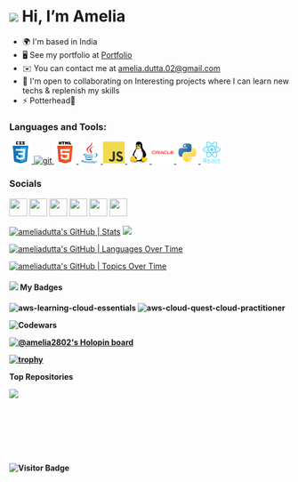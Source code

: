 <h1><img src="https://github-production-user-asset-6210df.s3.amazonaws.com/49182604/259927709-0fb05299-6937-4ac1-aba7-55fdce9cd94e.png" width=19%>
Hi, I’m Amelia</h1>


* 🌍  I'm based in India
* 🖥️  See my portfolio at [Portfolio](https://ameliadutta.netlify.app/)
* ✉️  You can contact me at [amelia.dutta.02@gmail.com](mailto:amelia.dutta.02@gmail.com)
* 🤝  I'm open to collaborating on Interesting projects where I can learn new techs & replenish my skills
* ⚡  Potterhead💚

<h3 align="left">Languages and Tools:</h3>
<p align="left"> </a> <a href="https://www.w3schools.com/css/" target="_blank" rel="noreferrer"> <img src="https://raw.githubusercontent.com/devicons/devicon/master/icons/css3/css3-original-wordmark.svg" alt="css3" width="40" height="40"/> </a> <a href="https://git-scm.com/" target="_blank" rel="noreferrer"> <img src="https://www.vectorlogo.zone/logos/git-scm/git-scm-icon.svg" alt="git" width="40" height="40"/> </a> <a href="https://www.w3.org/html/" target="_blank" rel="noreferrer"> <img src="https://raw.githubusercontent.com/devicons/devicon/master/icons/html5/html5-original-wordmark.svg" alt="html5" width="40" height="40"/> </a> <a href="https://www.java.com" target="_blank" rel="noreferrer"> <img src="https://raw.githubusercontent.com/devicons/devicon/master/icons/java/java-original.svg" alt="java" width="40" height="40"/> </a> <a href="https://developer.mozilla.org/en-US/docs/Web/JavaScript" target="_blank" rel="noreferrer"> <img src="https://raw.githubusercontent.com/devicons/devicon/master/icons/javascript/javascript-original.svg" alt="javascript" width="40" height="40"/> </a> <a href="https://www.linux.org/" target="_blank" rel="noreferrer"> <img src="https://raw.githubusercontent.com/devicons/devicon/master/icons/linux/linux-original.svg" alt="linux" width="40" height="40"/> </a> <a href="https://www.oracle.com/" target="_blank" rel="noreferrer"> <img src="https://raw.githubusercontent.com/devicons/devicon/master/icons/oracle/oracle-original.svg" alt="oracle" width="40" height="40"/> </a> <a href="https://www.python.org" target="_blank" rel="noreferrer"> <img src="https://raw.githubusercontent.com/devicons/devicon/master/icons/python/python-original.svg" alt="python" width="40" height="40"/> </a> <a href="https://reactjs.org/" target="_blank" rel="noreferrer"> <img src="https://raw.githubusercontent.com/devicons/devicon/master/icons/react/react-original-wordmark.svg" alt="react" width="40" height="40"/> </a> </p>


### Socials

<p align="left"> <a href="https://www.codepen.io/amelia2802" target="_blank" rel="noreferrer"><img src="https://raw.githubusercontent.com/danielcranney/readme-generator/main/public/icons/socials/codepen.svg" width="32" height="32" /></a> <a href="https://www.dev.to/amelia2802" target="_blank" rel="noreferrer"><img src="https://raw.githubusercontent.com/danielcranney/readme-generator/main/public/icons/socials/devdotto.svg" width="32" height="32" /></a> <a href="https://www.github.com/amelia2802" target="_blank" rel="noreferrer"><img src="https://raw.githubusercontent.com/danielcranney/readme-generator/main/public/icons/socials/github.svg" width="32" height="32" /></a> <a href="http://www.instagram.com/duttaamelia" target="_blank" rel="noreferrer"><img src="https://raw.githubusercontent.com/danielcranney/readme-generator/main/public/icons/socials/instagram.svg" width="32" height="32" /></a> <a href="https://www.linkedin.com/in/ameliadutta/" target="_blank" rel="noreferrer"><img src="https://raw.githubusercontent.com/danielcranney/readme-generator/main/public/icons/socials/linkedin.svg" width="32" height="32" /></a> <a href="https://www.twitter.com/AmeliaDutta" target="_blank" rel="noreferrer"><img src="https://raw.githubusercontent.com/danielcranney/readme-generator/main/public/icons/socials/twitter.svg" width="32" height="32" /></a></p>
          
[![ameliadutta's GitHub | Stats](https://stats.quine.sh/ameliadutta/github?theme=light)](https://quine.sh?utm_source=widgets&utm_campaign=ameliadutta) <a href="http://www.github.com/amelia2802"><img src="https://github-readme-streak-stats.herokuapp.com/?user=amelia2802&stroke=0f172a&background=ffffff&ring=22c55e&fire=22c55e&currStreakNum=0f172a&currStreakLabel=22c55e&sideNums=0f172a&sideLabels=0f172a&dates=0f172a&hide_border=true" /></a>

[![ameliadutta's GitHub | Languages Over Time](https://stats.quine.sh/ameliadutta/languages-over-time?theme=light)](https://quine.sh?utm_source=widgets&utm_campaign=ameliadutta)

[![ameliadutta's GitHub | Topics Over Time](https://stats.quine.sh/ameliadutta/topics-over-time?theme=light)](https://quine.sh?utm_source=widgets&utm_campaign=ameliadutta)

<h4><img src="https://c.tenor.com/xF2V3DnM7soAAAAi/stars-yellow-stars.gif" width=5%> My Badges<h4>

![aws-learning-cloud-essentials](https://github.com/amelia2802/amelia2802/assets/49182604/e3b6d6d4-4676-4ac6-9d56-1a3dad9d1bdb) ![aws-cloud-quest-cloud-practitioner](https://github.com/amelia2802/amelia2802/assets/49182604/59cda75a-3f33-4acb-8825-932beafa4b63)

![Codewars](https://www.codewars.com/users/amelia2802/badges/large?theme=dark)

[![@amelia2802's Holopin board](https://holopin.io/api/user/board?user=amelia2802)](https://holopin.io/@amelia2802)


[![trophy](https://github-profile-trophy.vercel.app/?username=amelia2802&no-bg=true&no-frame=true&theme=flat)](https://github.com/ryo-ma/github-profile-trophy)

<b>Top Repositories</b>
<div width="100%" align="center"><a href="https://github.com/amelia2802/SIT_NEST-App-of-Requirements" align="left"><img align="left" width="45%" src="https://github-readme-stats.vercel.app/api/pin/?username=amelia2802&repo=SIT_NEST-App-of-Requirements&title_color=22c55e&text_color=0f172a&icon_color=22c55e&bg_color=ffffff&hide_border=true&locale=en" /></a></div><br /><br /><br /><br /><br /><br /><br />



![Visitor Badge](https://visitor-badge.laobi.icu/badge?page_id=amelia2802.amelia2802)

